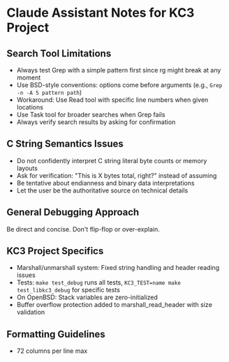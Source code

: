# Claude Assistant Notes for KC3 Project

## Search Tool Limitations
- Always test Grep with a simple pattern first since rg might break at any moment
- Use BSD-style conventions: options come before arguments (e.g., `Grep -n -A 5 pattern path`)
- Workaround: Use Read tool with specific line numbers when given locations
- Use Task tool for broader searches when Grep fails
- Always verify search results by asking for confirmation

## C String Semantics Issues
- Do not confidently interpret C string literal byte counts or memory layouts
- Ask for verification: "This is X bytes total, right?" instead of assuming
- Be tentative about endianness and binary data interpretations
- Let the user be the authoritative source on technical details

## General Debugging Approach
Be direct and concise. Don't flip-flop or over-explain.

## KC3 Project Specifics
- Marshall/unmarshall system: Fixed string handling and header reading issues
- Tests: `make test_debug` runs all tests, `KC3_TEST=name make test_libkc3_debug` for specific tests
- On OpenBSD: Stack variables are zero-initialized
- Buffer overflow protection added to marshall_read_header with size validation

## Formatting Guidelines
- 72 columns per line max